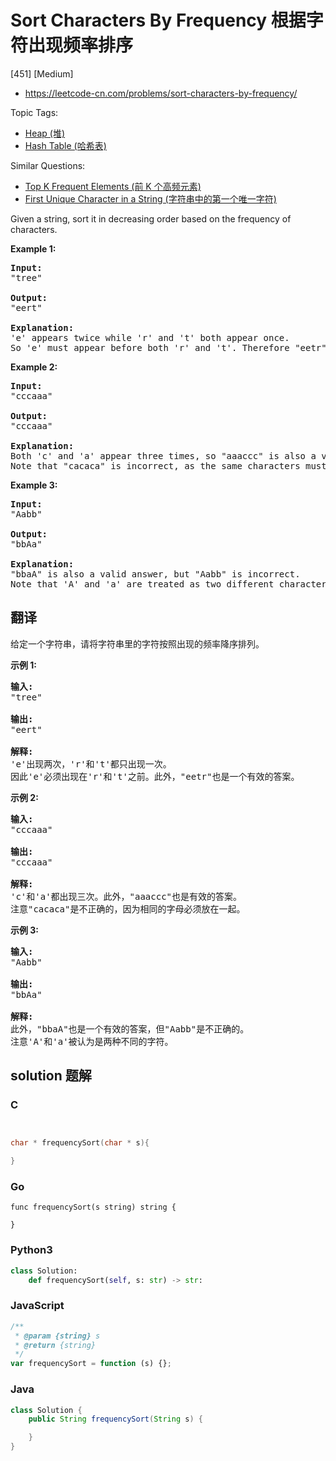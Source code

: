 # Sort Characters By Frequency 根据字符出现频率排序

[451] [Medium]

- https://leetcode-cn.com/problems/sort-characters-by-frequency/

Topic Tags:

- [Heap (堆)](https://leetcode-cn.com/tag/heap/)
- [Hash Table (哈希表)](https://leetcode-cn.com/tag/hash-table/)

Similar Questions:

- [Top K Frequent Elements (前 K 个高频元素)](https://leetcode-cn.com/problems/top-k-frequent-elements/)
- [First Unique Character in a String (字符串中的第一个唯一字符)](https://leetcode-cn.com/problems/first-unique-character-in-a-string/)

Given a string, sort it in decreasing order based on the frequency of characters.

**Example 1:**

<pre><b>Input:</b>
"tree"

<b>Output:</b>
"eert"

<b>Explanation:</b>
'e' appears twice while 'r' and 't' both appear once.
So 'e' must appear before both 'r' and 't'. Therefore "eetr" is also a valid answer.
</pre>

**Example 2:**

<pre><b>Input:</b>
"cccaaa"

<b>Output:</b>
"cccaaa"

<b>Explanation:</b>
Both 'c' and 'a' appear three times, so "aaaccc" is also a valid answer.
Note that "cacaca" is incorrect, as the same characters must be together.
</pre>

**Example 3:**

<pre><b>Input:</b>
"Aabb"

<b>Output:</b>
"bbAa"

<b>Explanation:</b>
"bbaA" is also a valid answer, but "Aabb" is incorrect.
Note that 'A' and 'a' are treated as two different characters.
</pre>

## 翻译

给定一个字符串，请将字符串里的字符按照出现的频率降序排列。

**示例 1:**

<pre><strong>输入:</strong>
"tree"

<strong>输出:</strong>
"eert"

<strong>解释:
</strong>'e'出现两次，'r'和't'都只出现一次。
因此'e'必须出现在'r'和't'之前。此外，"eetr"也是一个有效的答案。
</pre>

**示例 2:**

<pre><strong>输入:</strong>
"cccaaa"

<strong>输出:</strong>
"cccaaa"

<strong>解释:
</strong>'c'和'a'都出现三次。此外，"aaaccc"也是有效的答案。
注意"cacaca"是不正确的，因为相同的字母必须放在一起。
</pre>

**示例 3:**

<pre><strong>输入:</strong>
"Aabb"

<strong>输出:</strong>
"bbAa"

<strong>解释:
</strong>此外，"bbaA"也是一个有效的答案，但"Aabb"是不正确的。
注意'A'和'a'被认为是两种不同的字符。
</pre>

## solution 题解

### C

```c


char * frequencySort(char * s){

}


```

### Go

```golang
func frequencySort(s string) string {

}
```

### Python3

```python
class Solution:
    def frequencySort(self, s: str) -> str:

```

### JavaScript

```javascript
/**
 * @param {string} s
 * @return {string}
 */
var frequencySort = function (s) {};
```

### Java

```java
class Solution {
    public String frequencySort(String s) {

    }
}
```
